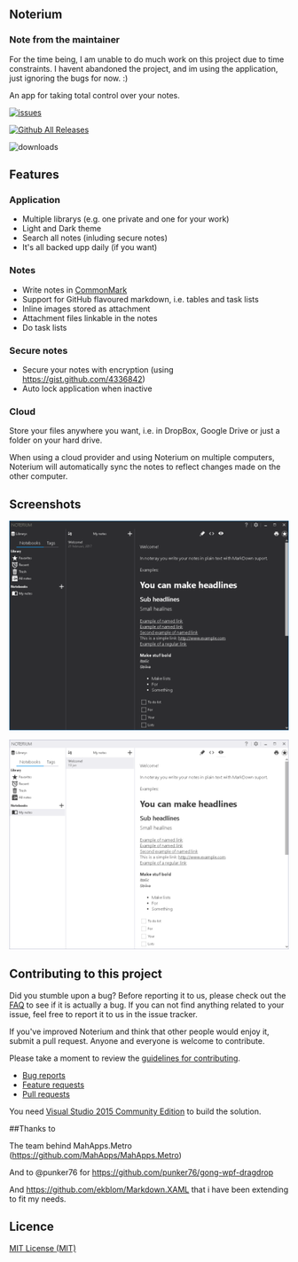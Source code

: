 ## Noterium

### Note from the maintainer
For the time being, I am unable to do much work on this project due to time constraints. I havent abandoned the project, and im using the application, just ignoring the bugs for now. :)

An app for taking total control over your notes.

[![issues](https://img.shields.io/github/issues/ekblom/noterium.svg?style=flat-square)](https://github.com/ekblom/noterium/issues)

[![Github All Releases](https://img.shields.io/github/downloads/ekblom/noterium/total.svg?style=flat-square)](https://github.com/ekblom/noterium/releases)

![downloads](https://img.shields.io/github/license/ekblom/noterium.svg?style=flat-square)

## Features

### Application

- Multiple librarys (e.g. one private and one for your work)
- Light and Dark theme
- Search all notes (inluding secure notes)
- It's all backed upp daily (if you want)

### Notes

- Write notes in [CommonMark](http://commonmark.org/)
- Support for GitHub flavoured markdown, i.e. tables and task lists
- Inline images stored as attachment
- Attachment files linkable in the notes
- Do task lists 

### Secure notes
- Secure your notes with encryption (using https://gist.github.com/4336842)
- Auto lock application when inactive

### Cloud
Store your files anywhere you want, i.e. in DropBox, Google Drive or just a folder on your hard drive. 

When using a cloud provider and using Noterium on multiple computers, Noterium will automatically sync the notes to reflect changes made on the other computer.

## Screenshots

![maindemowindow01](./docs/mainwindow1.png)

![maindemowindow01](./docs/mainwindow1_light.png)

## Contributing to this project

Did you stumble upon a bug? Before reporting it to us, please check out the [FAQ](https://github.com/MahApps/MahApps.Metro/wiki/FAQ) to see if it is actually a bug. If you can not find anything related to your issue, feel free to report it to us in the issue tracker.

If you've improved Noterium and think that other people would enjoy it, submit a pull request. Anyone and everyone is welcome to contribute.

Please take a moment to review the [guidelines for contributing](.github/CONTRIBUTING.md).

* [Bug reports](.github/CONTRIBUTING.md#bugs)
* [Feature requests](.github/CONTRIBUTING.md#features)
* [Pull requests](.github/CONTRIBUTING.md#pull-requests)

You need [Visual Studio 2015 Community Edition](<https://www.visualstudio.com/>) to build the solution.

##Thanks to

The team behind MahApps.Metro (https://github.com/MahApps/MahApps.Metro)

And to @punker76 for https://github.com/punker76/gong-wpf-dragdrop

And https://github.com/ekblom/Markdown.XAML that i have been extending to fit my needs.

## Licence

[MIT License (MIT)](./LICENSE)
